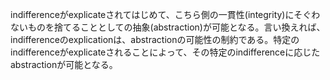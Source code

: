 indifferenceがexplicateされてはじめて、こちら側の一貫性(integrity)にそぐわないものを捨てることとしての抽象(abstraction)が可能となる。言い換えれば、indifferenceのexplicationは、abstractionの可能性の制約である。特定のindifferenceがexplicateされることによって、その特定のindifferenceに応じたabstractionが可能となる。
